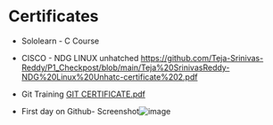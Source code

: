 # Certificates
  * Sololearn - C Course
   
  * CISCO - NDG LINUX unhatched
    https://github.com/Teja-Srinivas-Reddy/P1_Checkpost/blob/main/Teja%20SrinivasReddy-NDG%20Linux%20Unhatc-certificate%202.pdf
  * Git Training
    [GIT CERTIFICATE.pdf](https://github.com/Faadilbatcha/M1_SensorsGuide/files/8340629/GIT.CERTIFICATE.pdf)
  * First day on Github- Screenshot![image](https://user-images.githubusercontent.com/101641134/160280394-afdfdd2b-1309-43a0-bf6d-bc3f959d8359.png)
  
